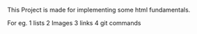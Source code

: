 This Project is made for implementing some html fundamentals.

For eg.
1 lists
2 Images
3 links
4 git commands